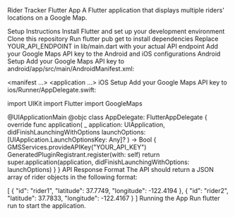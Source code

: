 Rider Tracker Flutter App
A Flutter application that displays multiple riders' locations on a Google Map.

Setup Instructions
Install Flutter and set up your development environment
Clone this repository
Run flutter pub get to install dependencies
Replace YOUR_API_ENDPOINT in lib/main.dart with your actual API endpoint
Add your Google Maps API key to the Android and iOS configurations
Android Setup
Add your Google Maps API key to android/app/src/main/AndroidManifest.xml:

<manifest ...>
    <application ...>
        <meta-data
            android:name="com.google.android.geo.API_KEY"
            android:value="YOUR_API_KEY"/>
iOS Setup
Add your Google Maps API key to ios/Runner/AppDelegate.swift:

import UIKit
import Flutter
import GoogleMaps

@UIApplicationMain
@objc class AppDelegate: FlutterAppDelegate {
  override func application(
    _ application: UIApplication,
    didFinishLaunchingWithOptions launchOptions: [UIApplication.LaunchOptionsKey: Any]?
  ) -> Bool {
    GMSServices.provideAPIKey("YOUR_API_KEY")
    GeneratedPluginRegistrant.register(with: self)
    return super.application(application, didFinishLaunchingWithOptions: launchOptions)
  }
}
API Response Format
The API should return a JSON array of rider objects in the following format:

[
  {
    "id": "rider1",
    "latitude": 37.7749,
    "longitude": -122.4194
  },
  {
    "id": "rider2",
    "latitude": 37.7833,
    "longitude": -122.4167
  }
]
Running the App
Run flutter run to start the application.
